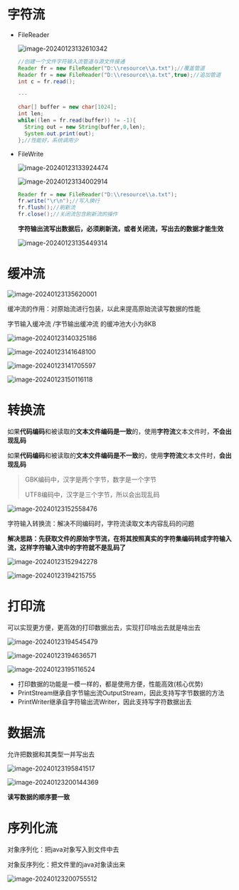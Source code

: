 # 字符流

* FileReader

  ![image-20240123132610342](D:\study-for-qiuzhao\java\assets\image-20240123132610342.png)

  ```java
  //创建一个文件字符输入流管道与源文件接通
  Reader fr = new FileReader("D:\\resource\\a.txt");//覆盖管道
  Reader fr = new FileReader("D:\\resource\\a.txt",true);//追加管道
  int c = fr.read();
  
  ---
  
  char[] buffer = new char[1024];
  int len;
  while((len = fr.read(buffer)) != -1){
  	String out = new String(buffer,0,len);
  	System.out.print(out);
  };//性能好，系统调用少
  ```

* FileWrite

  ![image-20240123133924474](D:\study-for-qiuzhao\java\assets\image-20240123133924474.png)

  ![image-20240123134002914](D:\study-for-qiuzhao\java\assets\image-20240123134002914.png)

  ```java
  Reader fr = new FileReader("D:\\resource\\a.txt");
  fr.write("\r\n");//写入换行
  fr.flush();//刷新流
  fr.close();//关闭流包含刷新流的操作
  ```

  **字符输出流写出数据后，必须刷新流，或者关闭流，写出去的数据才能生效**

  ![image-20240123135449314](D:\study-for-qiuzhao\java\assets\image-20240123135449314.png)

# 缓冲流

![image-20240123135620001](D:\study-for-qiuzhao\java\assets\image-20240123135620001.png)

缓冲流的作用：对原始流进行包装，以此来提高原始流读写数据的性能

字节输入缓冲流 /字节输出缓冲流 的缓冲池大小为8KB

![image-20240123140325186](D:\study-for-qiuzhao\java\assets\image-20240123140325186.png)

![image-20240123141648100](D:\study-for-qiuzhao\java\assets\image-20240123141648100.png)

![image-20240123141705597](D:\study-for-qiuzhao\java\assets\image-20240123141705597.png)

![image-20240123150116118](D:\study-for-qiuzhao\java\assets\image-20240123150116118.png)

# 转换流

如果**代码编码**和被读取的**文本文件编码是一致**的，使用**字符流**文本文件时，**不会出现乱码**

如果**代码编码**和被读取的**文本文件编码是不一致**的，使用**字符流**文本文件时，**会出现乱码**

>
>
>GBK编码中，汉字是两个字节，数字是一个字节
>
>UTF8编码中，汉字是三个字节，所以会出现乱码

![image-20240123152558476](D:\study-for-qiuzhao\java\assets\image-20240123152558476.png)

字符输入转换流：解决不同编码时，字符流读取文本内容乱码的问题

**解决思路：先获取文件的原始字节流，在将其按照真实的字符集编码转成字符输入流，这样字符输入流中的字符就不是乱码了**

![image-20240123152942278](D:\study-for-qiuzhao\java\assets\image-20240123152942278.png)

![image-20240123194215755](D:\study-for-qiuzhao\java\assets\image-20240123194215755.png)

# 打印流

可以实现更方便，更高效的打印数据出去，实现打印啥出去就是啥出去

![image-20240123194545479](D:\study-for-qiuzhao\java\assets\image-20240123194545479.png)

![image-20240123194636571](D:\study-for-qiuzhao\java\assets\image-20240123194636571.png)

![image-20240123195116524](D:\study-for-qiuzhao\java\assets\image-20240123195116524.png)

* 打印数据的功能是一模一样的，都是使用方便，性能高效(核心优势)
* PrintStream继承自字节输出流OutputStream，因此支持写字节数据的方法
* PrintWriter继承自字符输出流Writer，因此支持写字符数据出去

# 数据流

允许把数据和其类型一并写出去

![image-20240123195841517](D:\study-for-qiuzhao\java\assets\image-20240123195841517.png)

![image-20240123200144369](D:\study-for-qiuzhao\java\assets\image-20240123200144369.png)

**读写数据的顺序要一致**

# 序列化流

对象序列化：把java对象写入到文件中去

对象反序列化：把文件里的java对象读出来

![image-20240123200755512](D:\study-for-qiuzhao\java\assets\image-20240123200755512.png)







